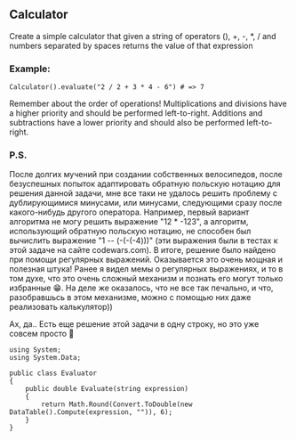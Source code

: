 ## Calculator

Create a simple calculator that given a string of operators (), +, -, *, / and numbers separated by spaces returns the value of that expression

### Example:

    Calculator().evaluate("2 / 2 + 3 * 4 - 6") # => 7

Remember about the order of operations! Multiplications and divisions have a higher priority and should be performed left-to-right. Additions and subtractions have a lower priority and should also be performed left-to-right.


### P.S.
После долгих мучений при создании собственных велосипедов, после безуспешных попыток адаптировать обратную польскую нотацию для решения данной задачи, мне все таки не удалось решить проблему с дублирующимися минусами, или минусами, следующими сразу после какого-нибудь другого оператора. Например, первый вариант алгоритма не могу решить выражение "12 * -123", а алгоритм, использующий обратную польскую нотацию, не способен был вычислить выражение "1 -- (-(-(-4)))" (эти выражения были в тестах к этой задаче на сайте codewars.com). 
В итоге, решение было найдено при помощи регулярных выражений. Оказывается это очень мощная и полезная штука! Ранее я видел мемы о регулярных выражениях, и то в том духе, что это очень сложный механизм и познать его могут только избранные 😁. На деле же оказалось, что не все так печально, и что, разобравшьсь в этом механизме, можно с помощью них даже реализовать калькулятор))

Ах, да.. Есть еще решение этой задачи в одну строку, но это уже совсем просто 🙂
    
    
    using System;
    using System.Data;

    public class Evaluator
    {
        public double Evaluate(string expression)
        {
            return Math.Round(Convert.ToDouble(new DataTable().Compute(expression, "")), 6);
        }
    }